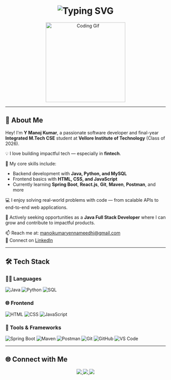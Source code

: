 <!-- README.md for GitHub Profile: Y Manoj Kumar -->

<h1 align="center">
  <img src="https://readme-typing-svg.demolab.com/?font=Fira+Code&size=25&pause=1000&center=true&vCenter=true&width=440&lines=Hey+there!+I'm+Y+Manoj+Kumar!;Java+%7C+Python+%7C+MySQL+Developer;Spring+Boot+%7C+Full+Stack+%7C+Problem+Solver" alt="Typing SVG" />
</h1>

<p align="center">
  <img src="https://media.giphy.com/media/qgQUggAC3Pfv687qPC/giphy.gif" width="250" alt="Coding Gif" />
</p>

---

## 🚀 About Me

Hey! I'm **Y Manoj Kumar**, a passionate software developer and final-year **Integrated M.Tech CSE** student at **Vellore Institute of Technology** (Class of 2026).  

💡 I love building impactful tech — especially in **fintech**.

🧠 My core skills include:
- Backend development with **Java, Python, and MySQL**
- Frontend basics with **HTML, CSS, and JavaScript**
- Currently learning **Spring Boot**, **React.js**, **Git**, **Maven**, **Postman**, and more

💻 I enjoy solving real-world problems with code — from scalable APIs to end-to-end web applications.

🎯 Actively seeking opportunities as a **Java Full Stack Developer** where I can grow and contribute to impactful products.

📫 Reach me at: [manojkumaryennameedhi@gmail.com](mailto:manojkumaryennameedhi@gmail.com)  
🔗 Connect on [LinkedIn](https://www.linkedin.com/in/manojkumaryennameedhi)

---

## 🛠️ Tech Stack

### 👨‍💻 Languages  
![Java](https://img.shields.io/badge/Java-%23ED8B00.svg?style=for-the-badge&logo=openjdk&logoColor=white)
![Python](https://img.shields.io/badge/Python-%2314354C.svg?style=for-the-badge&logo=python&logoColor=white)
![SQL](https://img.shields.io/badge/SQL-%23007ACC?style=for-the-badge&logo=postgresql&logoColor=white)

### 🌐 Frontend  
![HTML](https://img.shields.io/badge/HTML5-E34F26?style=for-the-badge&logo=html5&logoColor=white)
![CSS](https://img.shields.io/badge/CSS3-1572B6?style=for-the-badge&logo=css3&logoColor=white)
![JavaScript](https://img.shields.io/badge/JavaScript-F7DF1E?style=for-the-badge&logo=javascript&logoColor=black)

### 🧰 Tools & Frameworks  
![Spring Boot](https://img.shields.io/badge/SpringBoot-6DB33F?style=for-the-badge&logo=spring-boot&logoColor=white)
![Maven](https://img.shields.io/badge/Maven-C71A36?style=for-the-badge&logo=apachemaven&logoColor=white)
![Postman](https://img.shields.io/badge/Postman-FF6C37?style=for-the-badge&logo=postman&logoColor=white)
![Git](https://img.shields.io/badge/Git-F05032?style=for-the-badge&logo=git&logoColor=white)
![GitHub](https://img.shields.io/badge/GitHub-181717?style=for-the-badge&logo=github&logoColor=white)
![VS Code](https://img.shields.io/badge/VS%20Code-007ACC?style=for-the-badge&logo=visualstudiocode&logoColor=white)

---


## 🌐 Connect with Me

<p align="center">
  <a href="https://www.linkedin.com/in/manojkumaryennameedhi/" target="_blank">
    <img src="https://img.shields.io/badge/-LinkedIn-blue?style=for-the-badge&logo=linkedin&logoColor=white" />
  </a>
  <a href="mailto:manojkumaryennameedhi@gmail.com">
    <img src="https://img.shields.io/badge/-Email-D14836?style=for-the-badge&logo=gmail&logoColor=white" />
  </a>
  <a href="https://github.com/YennameedhiManojKumar" target="_blank">
    <img src="https://img.shields.io/badge/-GitHub-black?style=for-the-badge&logo=github&logoColor=white" />
  </a>
</p>
